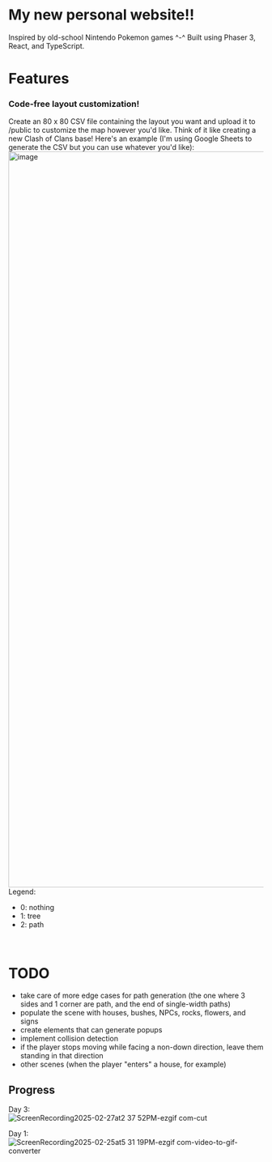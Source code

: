 # My new personal website!!

Inspired by old-school Nintendo Pokemon games ^-^ Built using Phaser 3, React, and TypeScript.

# Features
### Code-free layout customization! 
Create an 80 x 80 CSV file containing the layout you want and upload it to /public to customize the map however you'd like. Think of it like creating a new Clash of Clans base! Here's an example (I'm using Google Sheets to generate the CSV but you can use whatever you'd like):
<br>
<img width="1454" alt="image" src="https://github.com/user-attachments/assets/64bbd400-2786-47ca-b726-78281ca6ed66" />
Legend:
- 0: nothing
- 1: tree
- 2: path

<br>


# TODO
- take care of more edge cases for path generation (the one where 3 sides and 1 corner are path, and the end of single-width paths)
- populate the scene with houses, bushes, NPCs, rocks, flowers, and signs
- create elements that can generate popups
- implement collision detection
- if the player stops moving while facing a non-down direction, leave them standing in that direction
- other scenes (when the player "enters" a house, for example)

## Progress
Day 3:
<br>
![ScreenRecording2025-02-27at2 37 52PM-ezgif com-cut](https://github.com/user-attachments/assets/dec4d111-4e43-441e-b609-a9653a531585)

Day 1: 
<br>
![ScreenRecording2025-02-25at5 31 19PM-ezgif com-video-to-gif-converter](https://github.com/user-attachments/assets/79112ada-1f6d-4cc7-9291-074c71cdfc18)


